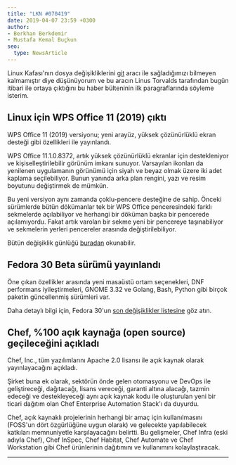 ```yaml
---
title: "LKN #070419"
date: 2019-04-07 23:59 +0300
author:
- Berkhan Berkdemir
- Mustafa Kemal Buçkun
seo:
  type: NewsArticle
---
```


Linux Kafası'nın dosya değişikliklerini [git](https://git-scm.com) aracı ile
sağladığımızı bilmeyen kalmamıştır diye düşünüyorum ve bu aracın Linus Torvalds
tarafından bugün itibari ile ortaya çıktığını bu haber bülteninin ilk
paragraflarında söyleme isterim. <!-- Diğer ki değişiklikler -->

## Linux için WPS Office 11 (2019) çıktı

WPS Office 11 (2019) versiyonu; yeni arayüz, yüksek çözünürlüklü ekran desteği
gibi özellikleri ile yayınlandı.

WPS Office 11.1.0.8372, artık yüksek çözünürlüklü ekranlar için destekleniyor ve
kişiselleştirilebilir görünüm imkanı sunuyor. Varsayılan ikonları da yenilenen
uygulamanın görünümü için siyah ve beyaz olmak üzere iki adet kaplama
seçilebiliyor. Bunun yanında arka plan rengini, yazı ve resim boyutunu
değiştirmek de mümkün.

Bu yeni versiyon aynı zamanda çoklu-pencere desteğine de sahip. Önceki
sürümlerde bütün dökümanlar tek bir WPS Office penceresindeki farklı sekmelerde
açılabiliyor ve herhangi bir döküman başka bir pencerede açılamıyordu. Fakat
artık varolan bir sekme yeni bir pencereye taşınabiliyor ve sekmelerin yerleri
pencereler arasında değiştirilebiliyor.

Bütün değişiklik günlüğü [buradan](wps-community.org) okunabilir.

## Fedora 30 Beta sürümü yayınlandı

Öne çıkan özellikler arasında yeni masaüstü ortam seçenekleri, DNF performans
iyileştirmeleri, GNOME 3.32 ve Golang, Bash, Python gibi birçok paketin
güncellenmiş sürümleri var.

Daha detaylı bilgi için, Fedora 30'un
[son değişiklikler listesine](https://fedoraproject.org/wiki/Releases/30/ChangeSet)
göz atın.

## Chef, %100 açık kaynağa (open source) geçileceğini açıkladı

Chef, Inc., tüm yazılımlarını Apache 2.0 lisansı ile açık kaynak olarak
yayınlayacağını açıkladı.

<!-- NOTE: Tam olarak anlamadin DevOps ile gelistirmeyi. -->
Şirket buna ek olarak, sektörün önde gelen otomasyonu ve DevOps ile
geliştireceği, dağıtacağı, lisans vereceği, garanti altına alacağı, tazmin
edeceği ve destekleyeceği aynı açık kaynak kodu ile oluşturulan yeni bir ticari
dağıtım olan Chef Enterprise Automation Stack'ı da duyurdu.

<!-- NOTE: FOSS'un dört özgürlüğü? -->
Chef, açık kaynaklı projelerinin herhangi bir amaç için kullanılmasını (FOSS'un
dört özgürlüğüne uygun olarak) ve gelecekte yapılabilecek katkıları memnuniyetle
karşılayacağını belirtti. Bu gelişmeler, Chef Infra (eski adıyla Chef), Chef
InSpec, Chef Habitat, Chef Automate ve Chef Workstation gibi Chef ürünlerinin
dağıtımını ve kullanımını kolaylaştıracak.

---
[^1]:[Four freedoms of FOSS](https://fsfe.org/freesoftware/basics/4freedoms.en.html)
